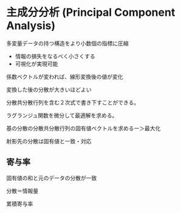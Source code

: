 # 主成分分析 (Principal Component Analysis)

多変量データの持つ構造をより小数個の指標に圧縮
- 情報の損失をなるべく小さくする
- 可視化が実現可能

係数ベクトルが変われば、線形変換後の値が変化

変換した後の分散が大きいほどよい

分散共分散行列を含む２次式で書き下すことができる。

ラグランジュ関数を微分して最適解を求める。

基の分散の分散共分散行列の固有値ベクトルを求めるー＞最大化

射影先の分散は固有値と一致・対応

## 寄与率

固有値の和と元のデータの分散が一致

分散＝情報量

累積寄与率



